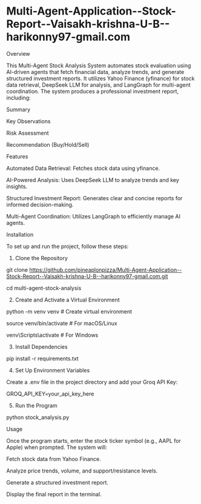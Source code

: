# Multi-Agent-Application--Stock-Report--Vaisakh-krishna-U-B--harikonny97-gmail.com

Overview

This Multi-Agent Stock Analysis System automates stock evaluation using AI-driven agents that fetch financial data, analyze trends, and generate structured investment reports. It utilizes Yahoo Finance (yfinance) for stock data retrieval, DeepSeek LLM for analysis, and LangGraph for multi-agent coordination. The system produces a professional investment report, including:

Summary

Key Observations

Risk Assessment

Recommendation (Buy/Hold/Sell)


Features

Automated Data Retrieval: Fetches stock data using yfinance.

AI-Powered Analysis: Uses DeepSeek LLM to analyze trends and key insights.

Structured Investment Report: Generates clear and concise reports for informed decision-making.

Multi-Agent Coordination: Utilizes LangGraph to efficiently manage AI agents.


Installation

To set up and run the project, follow these steps:

1. Clone the Repository

git clone https://github.com/pineaplonpizza/Multi-Agent-Application--Stock-Report--Vaisakh-krishna-U-B--harikonny97-gmail.com.git

cd multi-agent-stock-analysis


2. Create and Activate a Virtual Environment

python -m venv venv  # Create virtual environment

source venv/bin/activate  # For macOS/Linux

venv\Scripts\activate  # For Windows


3. Install Dependencies

pip install -r requirements.txt

4. Set Up Environment Variables

Create a .env file in the project directory and add your Groq API Key:

GROQ_API_KEY=your_api_key_here

5. Run the Program

python stock_analysis.py

Usage

Once the program starts, enter the stock ticker symbol (e.g., AAPL for Apple) when prompted. The system will:

Fetch stock data from Yahoo Finance.

Analyze price trends, volume, and support/resistance levels.

Generate a structured investment report.

Display the final report in the terminal.
